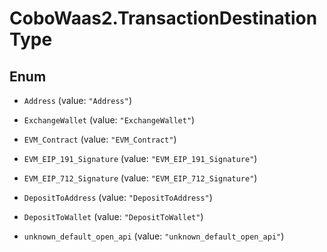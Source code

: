 # CoboWaas2.TransactionDestinationType

## Enum


* `Address` (value: `"Address"`)

* `ExchangeWallet` (value: `"ExchangeWallet"`)

* `EVM_Contract` (value: `"EVM_Contract"`)

* `EVM_EIP_191_Signature` (value: `"EVM_EIP_191_Signature"`)

* `EVM_EIP_712_Signature` (value: `"EVM_EIP_712_Signature"`)

* `DepositToAddress` (value: `"DepositToAddress"`)

* `DepositToWallet` (value: `"DepositToWallet"`)

* `unknown_default_open_api` (value: `"unknown_default_open_api"`)


